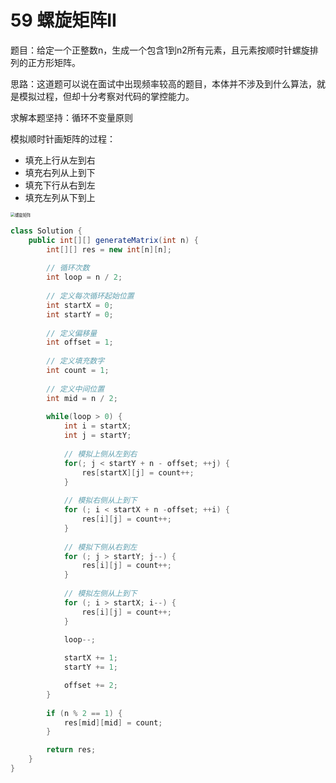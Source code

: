 # 59 螺旋矩阵II

题目：给定一个正整数n，生成一个包含1到n2所有元素，且元素按顺时针螺旋排列的正方形矩阵。

思路：这道题可以说在面试中出现频率较高的题目，本体并不涉及到什么算法，就是模拟过程，但却十分考察对代码的掌控能力。

求解本题坚持：循环不变量原则

模拟顺时针画矩阵的过程：

- 填充上行从左到右
- 填充右列从上到下
- 填充下行从右到左
- 填充左列从下到上

<img src="https://img-blog.csdnimg.cn/2020121623550681.png" alt="螺旋矩阵" style="zoom:45%;" />

```java
class Solution {
    public int[][] generateMatrix(int n) {
        int[][] res = new int[n][n];
        
        // 循环次数
        int loop = n / 2;
        
        // 定义每次循环起始位置
        int startX = 0;
        int startY = 0;
        
        // 定义偏移量
        int offset = 1;
        
        // 定义填充数字
        int count = 1;
        
        // 定义中间位置
        int mid = n / 2;
        
        while(loop > 0) {
            int i = startX;
            int j = startY;
            
            // 模拟上侧从左到右
            for(; j < startY + n - offset; ++j) {
                res[startX][j] = count++;
            }
            
            // 模拟右侧从上到下
            for (; i < startX + n -offset; ++i) {
                res[i][j] = count++;
            }
            
            // 模拟下侧从右到左
            for (; j > startY; j--) {
                res[i][j] = count++;
            }
            
            // 模拟左侧从上到下
            for (; i > startX; i--) {
                res[i][j] = count++;
            }
            
            loop--;

            startX += 1;
            startY += 1;

            offset += 2;
        }
        
        if (n % 2 == 1) {
            res[mid][mid] = count;
        }

        return res;
    }
}
```









